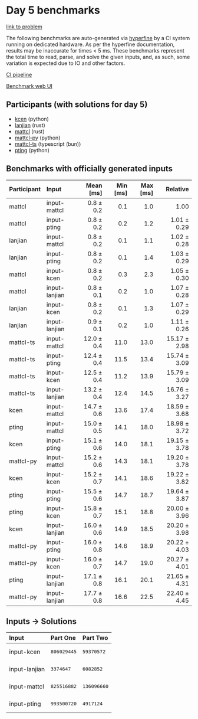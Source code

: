 # Day 5 benchmarks

[link to problem](https://adventofcode.com/2023/day/5)

The following benchmarks are auto-generated via
[hyperfine](https://github.com/sharkdp/hyperfine) by a CI system running on
dedicated hardware. As per the hyperfine documentation, results may be
inaccurate for times < 5 ms. These benchmarks represent the total time to read,
parse, and solve the given inputs, and, as such, some variation is expected due
to IO and other factors.

[CI pipeline](http://ci.papercode.net:8080/teams/main/pipelines/aoc2023)

[Benchmark web UI](https://aoc.ancalagon.black)


## Participants (with solutions for day 5)

- [kcen](https://github.com/kcen/aoc2023) (python)
- [lanjian](https://github.com/lanjian/aoc-2023) (rust)
- [mattcl](https://github.com/mattcl/aoc2023) (rust)
- [mattcl-py](https://github.com/mattcl/aoc2023-py) (python)
- [mattcl-ts](https://github.com/mattcl/aoc2023-js) (typescript (bun))
- [pting](https://github.com/pting/aoc2023) (python)


## Benchmarks with officially generated inputs

| Participant | Input | Mean [ms] | Min [ms] | Max [ms] | Relative |
|:---|:---|---:|---:|---:|---:|
| mattcl | input-mattcl | 0.8 ± 0.2 | 0.1 | 1.0 | 1.00 |
| mattcl | input-pting | 0.8 ± 0.2 | 0.2 | 1.2 | 1.01 ± 0.29 |
| lanjian | input-mattcl | 0.8 ± 0.2 | 0.1 | 1.1 | 1.02 ± 0.28 |
| lanjian | input-pting | 0.8 ± 0.2 | 0.1 | 1.4 | 1.03 ± 0.29 |
| mattcl | input-kcen | 0.8 ± 0.2 | 0.3 | 2.3 | 1.05 ± 0.30 |
| mattcl | input-lanjian | 0.8 ± 0.1 | 0.2 | 1.0 | 1.07 ± 0.28 |
| lanjian | input-kcen | 0.8 ± 0.2 | 0.1 | 1.3 | 1.07 ± 0.29 |
| lanjian | input-lanjian | 0.9 ± 0.1 | 0.2 | 1.0 | 1.11 ± 0.26 |
| mattcl-ts | input-mattcl | 12.0 ± 0.4 | 11.0 | 13.0 | 15.17 ± 2.98 |
| mattcl-ts | input-pting | 12.4 ± 0.4 | 11.5 | 13.4 | 15.74 ± 3.09 |
| mattcl-ts | input-kcen | 12.5 ± 0.4 | 11.2 | 13.9 | 15.79 ± 3.09 |
| mattcl-ts | input-lanjian | 13.2 ± 0.4 | 12.4 | 14.5 | 16.76 ± 3.27 |
| kcen | input-mattcl | 14.7 ± 0.6 | 13.6 | 17.4 | 18.59 ± 3.68 |
| pting | input-mattcl | 15.0 ± 0.5 | 14.1 | 18.0 | 18.98 ± 3.72 |
| kcen | input-pting | 15.1 ± 0.6 | 14.0 | 18.1 | 19.15 ± 3.78 |
| mattcl-py | input-mattcl | 15.2 ± 0.6 | 14.3 | 18.1 | 19.20 ± 3.78 |
| kcen | input-kcen | 15.2 ± 0.7 | 14.1 | 18.6 | 19.22 ± 3.82 |
| pting | input-pting | 15.5 ± 0.6 | 14.7 | 18.7 | 19.64 ± 3.87 |
| pting | input-kcen | 15.8 ± 0.7 | 15.1 | 18.8 | 20.00 ± 3.96 |
| kcen | input-lanjian | 16.0 ± 0.6 | 14.9 | 18.5 | 20.20 ± 3.98 |
| mattcl-py | input-pting | 16.0 ± 0.8 | 14.6 | 18.9 | 20.22 ± 4.03 |
| mattcl-py | input-kcen | 16.0 ± 0.7 | 14.7 | 19.0 | 20.27 ± 4.01 |
| pting | input-lanjian | 17.1 ± 0.8 | 16.1 | 20.1 | 21.65 ± 4.31 |
| mattcl-py | input-lanjian | 17.7 ± 0.8 | 16.6 | 22.5 | 22.40 ± 4.45 |


## Inputs -> Solutions

| Input | Part One | Part Two |
|:---|:---|:---|
|input-kcen|<pre>806029445</pre>|<pre>59370572</pre>|
|input-lanjian|<pre>3374647</pre>|<pre>6082852</pre>|
|input-mattcl|<pre>825516882</pre>|<pre>136096660</pre>|
|input-pting|<pre>993500720</pre>|<pre>4917124</pre>|